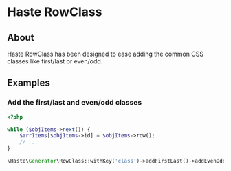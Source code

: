# Haste RowClass

About
-----

Haste RowClass has been designed to ease adding the common CSS classes like first/last or even/odd.


Examples
------------

### Add the first/last and even/odd classes
```php
<?php

while ($objItems->next()) {
    $arrItems[$objItems->id] = $objItems->row();
    // ...
}

\Haste\Generator\RowClass::withKey('class')->addFirstLast()->addEvenOdd()->applyTo($arrItems);
```